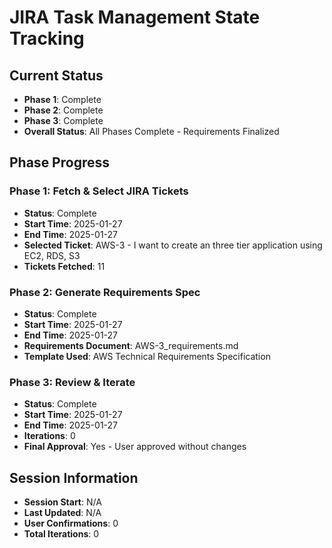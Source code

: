 # JIRA Task Management State Tracking

## Current Status

- **Phase 1**: Complete
- **Phase 2**: Complete
- **Phase 3**: Complete
- **Overall Status**: All Phases Complete - Requirements Finalized

## Phase Progress

### Phase 1: Fetch & Select JIRA Tickets

- **Status**: Complete
- **Start Time**: 2025-01-27
- **End Time**: 2025-01-27
- **Selected Ticket**: AWS-3 - I want to create an three tier application using EC2, RDS, S3
- **Tickets Fetched**: 11

### Phase 2: Generate Requirements Spec

- **Status**: Complete
- **Start Time**: 2025-01-27
- **End Time**: 2025-01-27
- **Requirements Document**: AWS-3_requirements.md
- **Template Used**: AWS Technical Requirements Specification

### Phase 3: Review & Iterate

- **Status**: Complete
- **Start Time**: 2025-01-27
- **End Time**: 2025-01-27
- **Iterations**: 0
- **Final Approval**: Yes - User approved without changes

## Session Information

- **Session Start**: N/A
- **Last Updated**: N/A
- **User Confirmations**: 0
- **Total Iterations**: 0